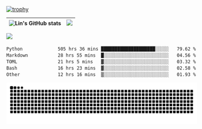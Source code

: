 [![trophy](https://github-profile-trophy.vercel.app/?username=ocss884&column=7)](https://github.com/ocss884)

| ![Lin's GitHub stats](https://github-readme-stats.vercel.app/api?username=ocss884&show_icons=true&hide_border=True&count_private=true) | ![](https://github-readme-streak-stats.herokuapp.com?user=ocss884&hide_border=true&date_format=M%20j%5B%2C%20Y%5D&ring=7EDDCF&fire=7EDDCF") |
| ------------------------------------------------------------ | ------------------------------------------------------------ |

![](https://komarev.com/ghpvc/?username=ocss884&color=brightgreen)

<!--START_SECTION:waka-->

```txt
Python             505 hrs 36 mins ████████████████████░░░░░   79.62 %
Markdown           28 hrs 55 mins  █░░░░░░░░░░░░░░░░░░░░░░░░   04.56 %
TOML               21 hrs 5 mins   ▓░░░░░░░░░░░░░░░░░░░░░░░░   03.32 %
Bash               16 hrs 23 mins  ▓░░░░░░░░░░░░░░░░░░░░░░░░   02.58 %
Other              12 hrs 16 mins  ▒░░░░░░░░░░░░░░░░░░░░░░░░   01.93 %
```

<!--END_SECTION:waka-->

<p align="center">
   <img src="https://github.com/ocss884/ocss884/blob/output/github-snake.svg" alt="snake">
</p>
